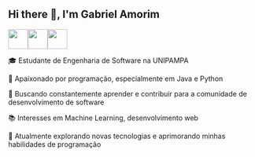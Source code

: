 ## Hi there 👋, I'm Gabriel Amorim
<img loading ="lazy" src="https://cdn.jsdelivr.net/gh/devicons/devicon@latest/icons/java/java-original.svg" width="40" height="40"/><img src="https://cdn.jsdelivr.net/gh/devicons/devicon/icons/git/git-original.svg" width="40" height="40"/><img src="https://cdn.jsdelivr.net/gh/devicons/devicon@latest/icons/python/python-original.svg" width="40" height="40"/>
          

🎓 Estudante de Engenharia de Software na UNIPAMPA

🌟 Apaixonado por programação, especialmente em Java e Python

🚀 Buscando constantemente aprender e contribuir para a comunidade de desenvolvimento de software

📚 Interesses em Machine Learning, desenvolvimento web

🌱 Atualmente explorando novas tecnologias e aprimorando minhas habilidades de programação

<!--
**G4morim/G4morim** is a ✨ _special_ ✨ repository because its `README.md` (this file) appears on your GitHub profile.

Here are some ideas to get you started:
<img src ="<i class="devicon-java-plain-wordmark colored"></i>">

- 🔭 I’m currently working on ...
- 🌱 I’m currently learning ...
- 👯 I’m looking to collaborate on ...
- 🤔 I’m looking for help with ...
- 💬 Ask me about ...
- 📫 How to reach me: ...
- 😄 Pronouns: ...
- ⚡ Fun fact: ...
-->
